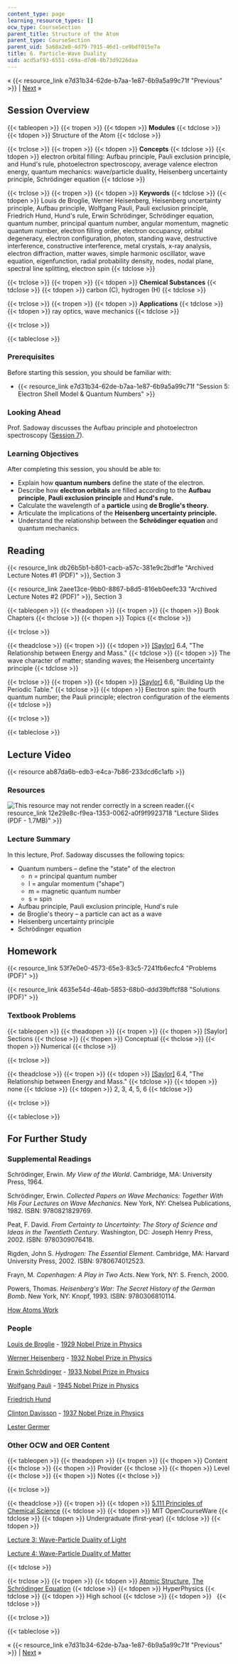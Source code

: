 ```yaml
---
content_type: page
learning_resource_types: []
ocw_type: CourseSection
parent_title: Structure of the Atom
parent_type: CourseSection
parent_uid: 5a68a2e8-4d79-7915-46d1-ce9bdf015e7a
title: 6. Particle-Wave Duality
uid: acd5af93-6551-c69a-d7d6-8b73d9226daa
---
```


« {{< resource_link e7d31b34-62de-b7aa-1e87-6b9a5a99c71f "Previous" >}} | [Next](/courses/materials-science-and-engineering/3-091sc-introduction-to-solid-state-chemistry-fall-2010/structure-of-the-atom/7.-the-aufbau-principle-photoelectron-spectroscopy) »

Session Overview
----------------

{{< tableopen >}}
{{< tropen >}}
{{< tdopen >}}
**Modules**
{{< tdclose >}}
{{< tdopen >}}
Structure of the Atom
{{< tdclose >}}

{{< trclose >}}
{{< tropen >}}
{{< tdopen >}}
**Concepts**
{{< tdclose >}}
{{< tdopen >}}
electron orbital filling: Aufbau principle, Pauli exclusion principle, and Hund's rule, photoelectron spectroscopy, average valence electron energy, quantum mechanics: wave/particle duality, Heisenberg uncertainty principle, Schrödinger equation
{{< tdclose >}}

{{< trclose >}}
{{< tropen >}}
{{< tdopen >}}
**Keywords**
{{< tdclose >}}
{{< tdopen >}}
Louis de Broglie, Werner Heisenberg, Heisenberg uncertainty principle, Aufbau principle, Wolfgang Pauli, Pauli exclusion principle, Friedrich Hund, Hund's rule, Erwin Schrödinger, Schrödinger equation, quantum number, principal quantum number, angular momentum, magnetic quantum number, electron filling order, electron occupancy, orbital degeneracy, electron configuration, photon, standing wave, destructive interference, constructive interference, metal crystals, x-ray analysis, electron diffraction, matter waves, simple harmonic oscillator, wave equation, eigenfunction, radial probability density, nodes, nodal plane, spectral line splitting, electron spin
{{< tdclose >}}

{{< trclose >}}
{{< tropen >}}
{{< tdopen >}}
**Chemical Substances**
{{< tdclose >}}
{{< tdopen >}}
carbon (C), hydrogen (H)
{{< tdclose >}}

{{< trclose >}}
{{< tropen >}}
{{< tdopen >}}
**Applications**
{{< tdclose >}}
{{< tdopen >}}
ray optics, wave mechanics
{{< tdclose >}}

{{< trclose >}}

{{< tableclose >}}

### Prerequisites

Before starting this session, you should be familiar with:

*   {{< resource_link e7d31b34-62de-b7aa-1e87-6b9a5a99c71f "Session 5: Electron Shell Model & Quantum Numbers" >}}

### Looking Ahead

Prof. Sadoway discusses the Aufbau principle and photoelectron spectroscopy ([Session 7](/courses/materials-science-and-engineering/3-091sc-introduction-to-solid-state-chemistry-fall-2010/structure-of-the-atom/7.-the-aufbau-principle-photoelectron-spectroscopy)).

### Learning Objectives

After completing this session, you should be able to:

*   Explain how **quantum numbers** define the state of the electron.
*   Describe how **electron orbitals** are filled according to the **Aufbau principle**, **Pauli exclusion principle** and **Hund's rule.**
*   Calculate the wavelength of a **particle** using **de Broglie's theory.**
*   Articulate the implications of the **Heisenberg uncertainty principle.**
*   Understand the relationship between the **Schrödinger equation** and quantum mechanics.

Reading
-------

{{< resource_link db26b5b1-b801-cacb-a57c-381e9c2bdf1e "Archived Lecture Notes #1 (PDF)" >}}, Section 3

{{< resource_link 2aee13ce-9bb0-8867-b8d5-816eb0eefc33 "Archived Lecture Notes #2 (PDF)" >}}, Section 3

{{< tableopen >}}
{{< theadopen >}}
{{< tropen >}}
{{< thopen >}}
Book Chapters
{{< thclose >}}
{{< thopen >}}
Topics
{{< thclose >}}

{{< trclose >}}

{{< theadclose >}}
{{< tropen >}}
{{< tdopen >}}
[\[Saylor\]](https://saylordotorg.github.io/text_general-chemistry-principles-patterns-and-applications-v1.0/s10-04-the-relationship-between-energ.html) 6.4, "The Relationship between Energy and Mass."
{{< tdclose >}}
{{< tdopen >}}
The wave character of matter; standing waves; the Heisenberg uncertainty principle
{{< tdclose >}}

{{< trclose >}}
{{< tropen >}}
{{< tdopen >}}
[\[Saylor\]](https://saylordotorg.github.io/text_general-chemistry-principles-patterns-and-applications-v1.0/s10-06-building-up-the-periodic-table.html) 6.6, "Building Up the Periodic Table."
{{< tdclose >}}
{{< tdopen >}}
Electron spin: the fourth quantum number; the Pauli principle; electron configuration of the elements
{{< tdclose >}}

{{< trclose >}}

{{< tableclose >}}

Lecture Video
-------------

{{< resource ab87da6b-edb3-e4ca-7b86-233dcd6c1afb >}}

### Resources

![This resource may not render correctly in a screen reader.](/images/inacessible.gif){{< resource_link 12e29e8c-f9ea-1353-0062-a0f9f9923718 "Lecture Slides (PDF - 1.7MB)" >}}

### Lecture Summary

In this lecture, Prof. Sadoway discusses the following topics:

*   Quantum numbers – define the "state" of the electron
    *   n = principal quantum number
    *   l = angular momentum ("shape")
    *   m = magnetic quantum number
    *   s = spin
*   Aufbau principle, Pauli exclusion principle, Hund's rule
*   de Broglie's theory – a particle can act as a wave
*   Heisenberg uncertainty principle
*   Schrödinger equation

Homework
--------

{{< resource_link 53f7e0e0-4573-65e3-83c5-7241fb6ecfc4 "Problems (PDF)" >}}

{{< resource_link 4635e54d-46ab-5853-68b0-ddd39bffcf88 "Solutions (PDF)" >}}

### Textbook Problems

{{< tableopen >}}
{{< theadopen >}}
{{< tropen >}}
{{< thopen >}}
\[Saylor\] Sections
{{< thclose >}}
{{< thopen >}}
Conceptual
{{< thclose >}}
{{< thopen >}}
Numerical
{{< thclose >}}

{{< trclose >}}

{{< theadclose >}}
{{< tropen >}}
{{< tdopen >}}
[\[Saylor\]](https://saylordotorg.github.io/text_general-chemistry-principles-patterns-and-applications-v1.0/s10-04-the-relationship-between-energ.html) 6.4, "The Relationship between Energy and Mass."
{{< tdclose >}}
{{< tdopen >}}
none
{{< tdclose >}}
{{< tdopen >}}
2, 3, 4, 5, 6
{{< tdclose >}}

{{< trclose >}}

{{< tableclose >}}

For Further Study
-----------------

### Supplemental Readings

Schrödinger, Erwin. _My View of the World_. Cambridge, MA: University Press, 1964.

Schrödinger, Erwin. _Collected Papers on Wave Mechanics: Together With His Four Lectures on Wave Mechanics_. New York, NY: Chelsea Publications, 1982. ISBN: 9780821829769.

Peat, F. David. _From Certainty to Uncertainty: The Story of Science and Ideas in the Twentieth Century_. Washington, DC: Joseph Henry Press, 2002. ISBN: 9780309076418.

Rigden, John S. _Hydrogen: The Essential Element_. Cambridge, MA: Harvard University Press, 2002. ISBN: 9780674012523.

Frayn, M. _Copenhagen: A Play in Two Acts_. New York, NY: S. French, 2000.

Powers, Thomas. _Heisenberg's War: The Secret History of the German Bomb_. New York, NY: Knopf, 1993. ISBN: 9780306810114.

[How Atoms Work](http://science.howstuffworks.com/atom.htm)

### People

[Louis de Broglie](http://en.wikipedia.org/wiki/Louis_de_Broglie) - [1929 Nobel Prize in Physics](http://nobelprize.org/nobel_prizes/physics/laureates/1929/)

[Werner Heisenberg](http://en.wikipedia.org/wiki/Werner_Heisenberg) - [1932 Nobel Prize in Physics](http://nobelprize.org/nobel_prizes/physics/laureates/1932/)

[Erwin Schrödinger](http://en.wikipedia.org/wiki/Schrodinger) - [1933 Nobel Prize in Physics](http://nobelprize.org/nobel_prizes/physics/laureates/1933/)

[Wolfgang Pauli](http://en.wikipedia.org/wiki/Wolfgang_Pauli) - [1945 Nobel Prize in Physics](http://nobelprize.org/nobel_prizes/physics/laureates/1945/)

[Friedrich Hund](http://en.wikipedia.org/wiki/Friedrich_Hund)

[Clinton Davisson](http://en.wikipedia.org/wiki/Clinton_Davisson) - [1937 Nobel Prize in Physics](http://nobelprize.org/nobel_prizes/physics/laureates/1937/)

[Lester Germer](http://en.wikipedia.org/wiki/Lester_Germer)

### Other OCW and OER Content

{{< tableopen >}}
{{< theadopen >}}
{{< tropen >}}
{{< thopen >}}
Content
{{< thclose >}}
{{< thopen >}}
Provider
{{< thclose >}}
{{< thopen >}}
Level
{{< thclose >}}
{{< thopen >}}
Notes
{{< thclose >}}

{{< trclose >}}

{{< theadclose >}}
{{< tropen >}}
{{< tdopen >}}
[5.111 Principles of Chemical Science](/courses/5-111-principles-of-chemical-science-fall-2008)
{{< tdclose >}}
{{< tdopen >}}
MIT OpenCourseWare
{{< tdclose >}}
{{< tdopen >}}
Undergraduate (first-year)
{{< tdclose >}}
{{< tdopen >}}


[Lecture 3: Wave-Particle Duality of Light](/courses/5-111-principles-of-chemical-science-fall-2008/pages/video-lectures/lecture-3)

[Lecture 4: Wave-Particle Duality of Matter](/courses/5-111-principles-of-chemical-science-fall-2008/pages/video-lectures/lecture-4)


{{< tdclose >}}

{{< trclose >}}
{{< tropen >}}
{{< tdopen >}}
[Atomic Structure](http://hyperphysics.phy-astr.gsu.edu/hbase/quantum/atomstructcon.html), [The Schrödinger Equation](http://hyperphysics.phy-astr.gsu.edu/hbase/quantum/schrcn.html)
{{< tdclose >}}
{{< tdopen >}}
HyperPhysics
{{< tdclose >}}
{{< tdopen >}}
High school
{{< tdclose >}}
{{< tdopen >}}
 
{{< tdclose >}}

{{< trclose >}}

{{< tableclose >}}

« {{< resource_link e7d31b34-62de-b7aa-1e87-6b9a5a99c71f "Previous" >}} | [Next](/courses/materials-science-and-engineering/3-091sc-introduction-to-solid-state-chemistry-fall-2010/structure-of-the-atom/7.-the-aufbau-principle-photoelectron-spectroscopy) »